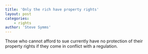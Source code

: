 ```yaml
---
title: 'Only the rich have property rights'
layout: post
categories:
    - rights
author: 'Steve Symms'
---
```


Those who cannot afford to sue currently have no protection of their property rights if they come in conflict with a regulation.